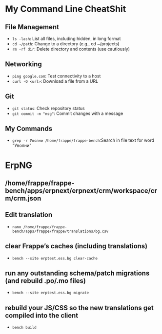 # My Command Line CheatShit

## File Management
- `ls -lash`: List all files, including hidden, in long format
- `cd ~/path`: Change to a directory (e.g., cd ~/projects)
- `rm -rf dir`: Delete directory and contents (use cautiously)

## Networking
- `ping google.com`: Test connectivity to a host
- `curl -O <url>`: Download a file from a URL

## Git
- `git status`: Check repository status
- `git commit -m "msg"`: Commit changes with a message
## My Commands
- `grep -r Уволни /home/frappe/frappe-bench`:Search in file text for word "Уволни"


# ErpNG
## /home/frappe/frappe-bench/apps/erpnext/erpnext/crm/workspace/crm/crm.json

## Edit translation
- `nano /home/frappe/frappe-bench/apps/frappe/frappe/translations/bg.csv`
## clear Frappe’s caches (including translations)
- `bench --site erptest.ess.bg clear-cache`

## run any outstanding schema/patch migrations (and rebuild .po/.mo files)
- `bench --site erptest.ess.bg migrate`

## rebuild your JS/CSS so the new translations get compiled into the client
- `bench build`
